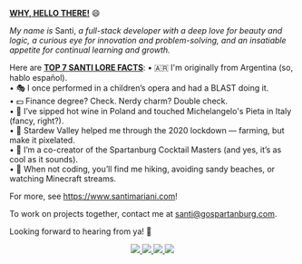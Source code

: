 <b><u>WHY, HELLO THERE!</b></u> 😄

<i>My name is</i> Santi, <i>a full-stack developer with a deep love for beauty and logic, a curious eye for innovation and problem-solving, and an insatiable appetite for continual learning and growth.</i>

Here are <b><u>TOP 7 SANTI LORE FACTS</b></u>:
• 🇦🇷 I'm originally from Argentina (so, hablo español). <br>
• 🎭 I once performed in a children’s opera and had a BLAST doing it. <br>
• 💵 Finance degree? Check. Nerdy charm? Double check. <br>
• 🍷 I’ve sipped hot wine in Poland and touched Michelangelo's Pieta in Italy (fancy, right?). <br>
• 🐄 Stardew Valley helped me through the 2020 lockdown — farming, but make it pixelated. <br>
• 🍹 I’m a co-creator of the Spartanburg Cocktail Masters (and yes, it’s as cool as it sounds). <br>
• 🥾 When not coding, you’ll find me hiking, avoiding sandy beaches, or watching Minecraft streams. <br>

For more, see https://www.santimariani.com!

To work on projects together, contact me at santi@gospartanburg.com.

Looking forward to hearing from ya! 👋

<p align="center">
  <a href="https://github.com/santimariani">
    <img src="http://github-profile-summary-cards.vercel.app/api/cards/profile-details?username=santimariani&theme=transparent" />
  </a>
  <a href="https://github.com/santimariani">
    <img src="https://github-readme-streak-stats.herokuapp.com/?user=santimariani&hide_border=true&card_width=338&theme=transparent" />
  </a>
  <a href="https://github.com/santimariani">
    <img src="http://github-profile-summary-cards.vercel.app/api/cards/stats?username=santimariani&theme=transparent" />
  </a>
  <a href="https://github.com/santimariani">
    <img src="https://github-readme-stats.vercel.app/api/top-langs/?username=santimariani&langs_count=10&card_width=699&hide_border=true&theme=transparent" />
  </a>
</p>
